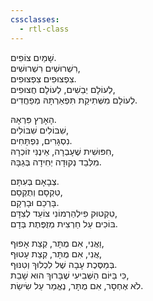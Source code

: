 ```yaml
---
cssclasses:
  - rtl-class
---
```

שָׁמַיִם צוֹפִים.  
רִשְׁרוּשִׁים רִשְׁרוּשִׁים,  
צִפְצוּפִים צִפְצוּפִים.  
לְעוֹלָם יְבֵשִׁים, לְעוֹלָם חֲצוּפִים,  
לְעוֹלָם מִשְּׁתִיקַת תִּפְאַרְתָּהּ מְפַחֲדִים.  
  
הָאָרֶץ פִּרְאָהּ.  
שִׁבּוֹלִים שִׁבּוֹלִים,  
נִסְגָּרִים, נִפְתָּחִים.  
חִפּוּשִׁית שֶׁעָבְרָה, אֵינֶנִּי זוֹכְרָהּ,  
מִלְּבַד נְקוּדָה יְחִידָה בְּגַבָּהּ.  
  
צְבָאָם בְּעִתָּם.  
טִקְסָם וְתֻקְסַם,  
בָּרְכֵם וּבָרְקָם.  
טִקְטוּק פִילְהַרְמוֹנִי צוֹעֵד לְצִדָּם,  
בּוֹכִים עַל חַרְצִית מְזֻפֶּתֶת בְּדָם.  
  
וַאֲנִי, אִם מֻתָּר, קְצַת אָפוּף,  
אֲנִי, אִם מֻתָּר, קְצַת עָטוּף,  
בְּמַסֶּכֶת עָבָה שֶׁל לִכְלוּךְ וְטִנּוּף.  
כִּי בַּיּוֹם הַשְּׁבִיעִי שֶׁבָּרוּךְ הוּא שָׁבַת,  
לֹא אֶחְסָר, אִם מֻתָּר, נֶאֱמַר עַל שִׂישַׂת.